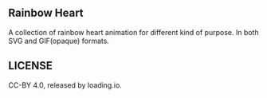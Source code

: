 Rainbow Heart
---------

A collection of rainbow heart animation for different kind of purpose. In both SVG and GIF(opaque) formats.


LICENSE
---------

CC-BY 4.0, released by loading.io.
